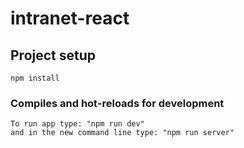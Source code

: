 # intranet-react

## Project setup

```
npm install
```

### Compiles and hot-reloads for development

```
To run app type: "npm run dev"
and in the new command line type: "npm run server"
```
